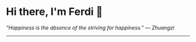 <h1>Hi there, I'm Ferdi 👋</h1>

<p><em>
  "Happiness is the absence of the striving for happiness." — Zhuangzi
</em></p>

---

